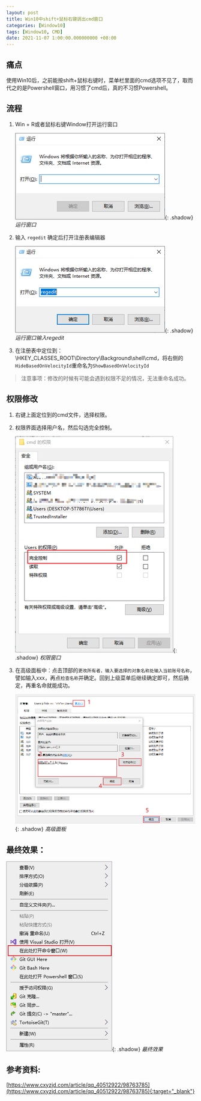 ```yaml
---
layout: post
title: Win10中shift+鼠标右键调出cmd窗口
categories: [Window10]
tags: [Window10, CMD]
date: 2021-11-07 1:00:00.000000000 +08:00
---
```


## 痛点

使用Win10后，之前能按shift+鼠标右键时，菜单栏里面的cmd选项不见了，取而代之的是Powershell窗口，用习惯了cmd后，真的不习惯Powershell。


## 流程

1. Win + R或者鼠标右键Window打开运行窗口

	![](/assets/img/2021/1107/1107-cmd-1.png){: .shadow}
	_运行窗口_

2. 输入 `regedit` 确定后打开注册表编辑器

	![](/assets/img/2021/1107/1107-cmd-2.png){: .shadow}
	_运行窗口输入regedit_
	
3. 在注册表中定位到：\HKEY_CLASSES_ROOT\Directory\Background\shell\cmd，将右侧的`HideBasedOnVelocityId`重命名为`ShowBasedOnVelocityId`

>注意事项：修改的时候有可能会遇到权限不足的情况，无法重命名成功。

## 权限修改

1. 右键上面定位到的cmd文件，选择权限。

2. 权限界面选择用户名，然后勾选完全控制。

	![](/assets/img/2021/1107/1107-cmd-3.png){: .shadow}
	_权限窗口_
	
3. 在高级面板中：点击顶部的`更改所有者，输入要选择的对象名称处输入当前账号名称`，譬如输入xxx，再点`检查名称`并确定。回到上级菜单后继续确定即可，然后确定，再重名命就能成功。

	![](/assets/img/2021/1107/1107-cmd-4.png){: .shadow}
	_高级面板_

## 最终效果：

![](/assets/img/2021/1107/1107-cmd-5.png){: .shadow}
_最终效果_


## 参考资料:
[https://www.cxyzjd.com/article/qq_40512922/98763785](https://www.cxyzjd.com/article/qq_40512922/98763785){:target="_blank"}
